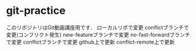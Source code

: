 # git-practice
このリポジトリはGit動画講座用です．
ローカルリポで変更
conflictブランチで変更(コンフリクト発生)
new-featureブランチで変更
no-fast-forwardブランチで変更
conflictブランチで変更
github上で更新
conflict-remote上で更新
